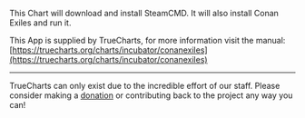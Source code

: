 This Chart will download and install SteamCMD. It will also install Conan Exiles and run it.

This App is supplied by TrueCharts, for more information visit the manual: [https://truecharts.org/charts/incubator/conanexiles](https://truecharts.org/charts/incubator/conanexiles)

---

TrueCharts can only exist due to the incredible effort of our staff.
Please consider making a [donation](https://truecharts.org/sponsor) or contributing back to the project any way you can!
